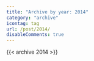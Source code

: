 ```yaml
---
title: "Archive by year: 2014"
category: "archive"
icontag: tag
url: /post/2014/
disableComments: true
---
```


{{< archive 2014 >}}